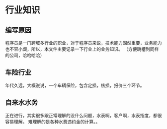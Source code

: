 # 行业知识  
## 编写原因  
程序员是一门跨域多行业的职业，对于程序员来说，技术能力固然重要，业务能力也不容小觑，所以，本文件主要记录一下行业上的业务知识。
（方便跳槽到同样的公司，哈哈哈哈）

## 车险行业  
年代久远，大概说说，一个车辆保险，包含定损，核损，报价三个环节。

## 自来水水务
正在进行，其实很多跟正常理解的没什么问题，水表啊，客户啊，水表指度，都很容易理解。
难理解的是各种水费违约金的计算。。
